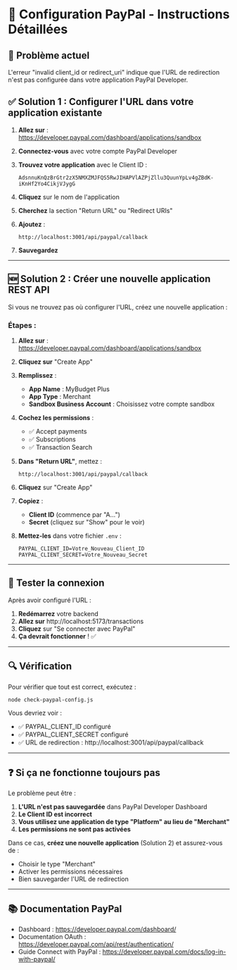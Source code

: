# 🔧 Configuration PayPal - Instructions Détaillées

## 📝 Problème actuel
L'erreur "invalid client_id or redirect_uri" indique que l'URL de redirection n'est pas configurée dans votre application PayPal Developer.

## ✅ Solution 1 : Configurer l'URL dans votre application existante

1. **Allez sur** : https://developer.paypal.com/dashboard/applications/sandbox

2. **Connectez-vous** avec votre compte PayPal Developer

3. **Trouvez votre application** avec le Client ID :
   ```
   AdsnnuKnQzBrGtr2zX5NMXZMJFQS5RwJIHAPVlAZPjZllu3QuunYpLv4gZBdK-iKnHf2Yo4CikjVJygG
   ```

4. **Cliquez** sur le nom de l'application

5. **Cherchez** la section "Return URL" ou "Redirect URIs"

6. **Ajoutez** :
   ```
   http://localhost:3001/api/paypal/callback
   ```

7. **Sauvegardez**

---

## 🆕 Solution 2 : Créer une nouvelle application REST API

Si vous ne trouvez pas où configurer l'URL, créez une nouvelle application :

### Étapes :

1. **Allez sur** : https://developer.paypal.com/dashboard/applications/sandbox

2. **Cliquez sur** "Create App"

3. **Remplissez** :
   - **App Name** : MyBudget Plus
   - **App Type** : Merchant
   - **Sandbox Business Account** : Choisissez votre compte sandbox

4. **Cochez les permissions** :
   - ✅ Accept payments
   - ✅ Subscriptions
   - ✅ Transaction Search

5. **Dans "Return URL"**, mettez :
   ```
   http://localhost:3001/api/paypal/callback
   ```

6. **Cliquez** sur "Create App"

7. **Copiez** :
   - **Client ID** (commence par "A...")
   - **Secret** (cliquez sur "Show" pour le voir)

8. **Mettez-les** dans votre fichier `.env` :
   ```env
   PAYPAL_CLIENT_ID=Votre_Nouveau_Client_ID
   PAYPAL_CLIENT_SECRET=Votre_Nouveau_Secret
   ```

---

## 🧪 Tester la connexion

Après avoir configuré l'URL :

1. **Redémarrez** votre backend
2. **Allez sur** http://localhost:5173/transactions
3. **Cliquez** sur "Se connecter avec PayPal"
4. **Ça devrait fonctionner** ! ✅

---

## 🔍 Vérification

Pour vérifier que tout est correct, exécutez :

```bash
node check-paypal-config.js
```

Vous devriez voir :
- ✅ PAYPAL_CLIENT_ID configuré
- ✅ PAYPAL_CLIENT_SECRET configuré
- ✅ URL de redirection : http://localhost:3001/api/paypal/callback

---

## ❓ Si ça ne fonctionne toujours pas

Le problème peut être :

1. **L'URL n'est pas sauvegardée** dans PayPal Developer Dashboard
2. **Le Client ID est incorrect**
3. **Vous utilisez une application de type "Platform" au lieu de "Merchant"**
4. **Les permissions ne sont pas activées**

Dans ce cas, **créez une nouvelle application** (Solution 2) et assurez-vous de :
- Choisir le type "Merchant"
- Activer les permissions nécessaires
- Bien sauvegarder l'URL de redirection

---

## 📚 Documentation PayPal

- Dashboard : https://developer.paypal.com/dashboard/
- Documentation OAuth : https://developer.paypal.com/api/rest/authentication/
- Guide Connect with PayPal : https://developer.paypal.com/docs/log-in-with-paypal/

